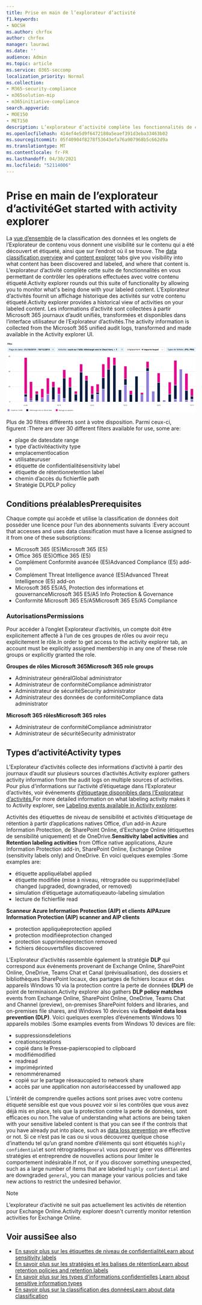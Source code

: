 ```yaml
---
title: Prise en main de l’explorateur d’activité
f1.keywords:
- NOCSH
ms.author: chrfox
author: chrfox
manager: laurawi
ms.date: ''
audience: Admin
ms.topic: article
ms.service: O365-seccomp
localization_priority: Normal
ms.collection:
- M365-security-compliance
- m365solution-mip
- m365initiative-compliance
search.appverid:
- MOE150
- MET150
description: L’explorateur d’activité complète les fonctionnalités de classification des données en vous permettant de voir et de filtrer les actions que les utilisateurs effectuent sur votre contenu étiqueté.
ms.openlocfilehash: 414ef4e5d9f6472180a5eaef391d3eba33463b02
ms.sourcegitcommit: 05f40904f8278f53643efa76a907968b5c662d9a
ms.translationtype: MT
ms.contentlocale: fr-FR
ms.lasthandoff: 04/30/2021
ms.locfileid: "52114006"
---
```

# <a name="get-started-with-activity-explorer"></a><span data-ttu-id="f9afe-103">Prise en main de l’explorateur d’activité</span><span class="sxs-lookup"><span data-stu-id="f9afe-103">Get started with activity explorer</span></span>

<span data-ttu-id="f9afe-104">La [vue d’ensemble](data-classification-overview.md) de la classification des données et les onglets de l’Explorateur de contenu vous donnent une visibilité sur le contenu qui a été découvert et étiqueté, ainsi que sur l’endroit où il se trouve. [](data-classification-content-explorer.md)</span><span class="sxs-lookup"><span data-stu-id="f9afe-104">The [data classification overview](data-classification-overview.md) and [content explorer](data-classification-content-explorer.md) tabs give you visibility into what content has been discovered and labeled, and where that content is.</span></span> <span data-ttu-id="f9afe-105">L’explorateur d’activité complète cette suite de fonctionnalités en vous permettant de contrôler les opérations effectuées avec votre contenu étiqueté.</span><span class="sxs-lookup"><span data-stu-id="f9afe-105">Activity explorer rounds out this suite of functionality by allowing you to monitor what's being done with your labeled content.</span></span> <span data-ttu-id="f9afe-106">L’Explorateur d’activités fournit un affichage historique des activités sur votre contenu étiqueté.</span><span class="sxs-lookup"><span data-stu-id="f9afe-106">Activity explorer provides a historical view of activities on your labeled content.</span></span> <span data-ttu-id="f9afe-107">Les informations d’activité sont collectées à partir Microsoft 365 journaux d’audit unifiés, transformées et disponibles dans l’interface utilisateur de l’Explorateur d’activités.</span><span class="sxs-lookup"><span data-stu-id="f9afe-107">The activity information is collected from the Microsoft 365 unified audit logs, transformed and made available in the Activity explorer UI.</span></span> 

![emplacement réservé pour la capture d’écran aperçu de l’explorateur d’activité](../media/data-classification-activity-explorer-1.png)

<span data-ttu-id="f9afe-109">Plus de 30 filtres différents sont à votre disposition. Parmi ceux-ci, figurent :</span><span class="sxs-lookup"><span data-stu-id="f9afe-109">There are over 30 different filters available for use, some are:</span></span>

- <span data-ttu-id="f9afe-110">plage de dates</span><span class="sxs-lookup"><span data-stu-id="f9afe-110">date range</span></span>
- <span data-ttu-id="f9afe-111">type d’activité</span><span class="sxs-lookup"><span data-stu-id="f9afe-111">activity type</span></span>
- <span data-ttu-id="f9afe-112">emplacement</span><span class="sxs-lookup"><span data-stu-id="f9afe-112">location</span></span>
- <span data-ttu-id="f9afe-113">utilisateur</span><span class="sxs-lookup"><span data-stu-id="f9afe-113">user</span></span>
- <span data-ttu-id="f9afe-114">étiquette de confidentialité</span><span class="sxs-lookup"><span data-stu-id="f9afe-114">sensitivity label</span></span>
- <span data-ttu-id="f9afe-115">étiquette de rétention</span><span class="sxs-lookup"><span data-stu-id="f9afe-115">retention label</span></span>
- <span data-ttu-id="f9afe-116">chemin d’accès du fichier</span><span class="sxs-lookup"><span data-stu-id="f9afe-116">file path</span></span>
- <span data-ttu-id="f9afe-117">Stratégie DLP</span><span class="sxs-lookup"><span data-stu-id="f9afe-117">DLP policy</span></span>



## <a name="prerequisites"></a><span data-ttu-id="f9afe-118">Conditions préalables</span><span class="sxs-lookup"><span data-stu-id="f9afe-118">Prerequisites</span></span>

<span data-ttu-id="f9afe-119">Chaque compte qui accède et utilise la classification de données doit posséder une licence pour l’un des abonnements suivants :</span><span class="sxs-lookup"><span data-stu-id="f9afe-119">Every account that accesses and uses data classification must have a license assigned to it from one of these subscriptions:</span></span>

- <span data-ttu-id="f9afe-120">Microsoft 365 (E5)</span><span class="sxs-lookup"><span data-stu-id="f9afe-120">Microsoft 365 (E5)</span></span>
- <span data-ttu-id="f9afe-121">Office 365 (E5)</span><span class="sxs-lookup"><span data-stu-id="f9afe-121">Office 365 (E5)</span></span>
- <span data-ttu-id="f9afe-122">Complément Conformité avancée (E5)</span><span class="sxs-lookup"><span data-stu-id="f9afe-122">Advanced Compliance (E5) add-on</span></span>
- <span data-ttu-id="f9afe-123">Complément Threat Intelligence avancé (E5)</span><span class="sxs-lookup"><span data-stu-id="f9afe-123">Advanced Threat Intelligence (E5) add-on</span></span>
- <span data-ttu-id="f9afe-124">Microsoft 365 E5/A5, Protection des informations et gouvernance</span><span class="sxs-lookup"><span data-stu-id="f9afe-124">Microsoft 365 E5/A5 Info Protection & Governance</span></span>
- <span data-ttu-id="f9afe-125">Conformité Microsoft 365 E5/A5</span><span class="sxs-lookup"><span data-stu-id="f9afe-125">Microsoft 365 E5/A5 Compliance</span></span>

### <a name="permissions"></a><span data-ttu-id="f9afe-126">Autorisations</span><span class="sxs-lookup"><span data-stu-id="f9afe-126">Permissions</span></span>

 <span data-ttu-id="f9afe-127">Pour accéder à l’onglet Explorateur d’activités, un compte doit être explicitement affecté à l’un de ces groupes de rôles ou avoir reçu explicitement le rôle.</span><span class="sxs-lookup"><span data-stu-id="f9afe-127">In order to get access to the activity explorer tab, an account must be explicitly assigned membership in any one of these role groups or explicitly granted the role.</span></span>

<!--
> [!IMPORTANT]
> Access to Activity explorer via the Security reader or Device Management role groups or other has been removed-->

<span data-ttu-id="f9afe-128">**Groupes de rôles Microsoft 365**</span><span class="sxs-lookup"><span data-stu-id="f9afe-128">**Microsoft 365 role groups**</span></span>

- <span data-ttu-id="f9afe-129">Administrateur général</span><span class="sxs-lookup"><span data-stu-id="f9afe-129">Global administrator</span></span>
- <span data-ttu-id="f9afe-130">Administrateur de conformité</span><span class="sxs-lookup"><span data-stu-id="f9afe-130">Compliance administrator</span></span>
- <span data-ttu-id="f9afe-131">Administrateur de sécurité</span><span class="sxs-lookup"><span data-stu-id="f9afe-131">Security administrator</span></span>
- <span data-ttu-id="f9afe-132">Administrateur des données de conformité</span><span class="sxs-lookup"><span data-stu-id="f9afe-132">Compliance data administrator</span></span>

<span data-ttu-id="f9afe-133">**Microsoft 365 rôles**</span><span class="sxs-lookup"><span data-stu-id="f9afe-133">**Microsoft 365 roles**</span></span>

- <span data-ttu-id="f9afe-134">Administrateur de conformité</span><span class="sxs-lookup"><span data-stu-id="f9afe-134">Compliance administrator</span></span>
- <span data-ttu-id="f9afe-135">Administrateur de sécurité</span><span class="sxs-lookup"><span data-stu-id="f9afe-135">Security administrator</span></span>

## <a name="activity-types"></a><span data-ttu-id="f9afe-136">Types d’activité</span><span class="sxs-lookup"><span data-stu-id="f9afe-136">Activity types</span></span>

<span data-ttu-id="f9afe-137">L’Explorateur d’activités collecte des informations d’activité à partir des journaux d’audit sur plusieurs sources d’activités.</span><span class="sxs-lookup"><span data-stu-id="f9afe-137">Activity explorer gathers activity information from the audit logs on multiple sources of activities.</span></span> <span data-ttu-id="f9afe-138">Pour plus d’informations sur l’activité d’étiquetage dans l’Explorateur d’activités, voir événements [d’étiquetage disponibles dans l’Explorateur d’activités.](data-classification-activity-explorer-available-events.md)</span><span class="sxs-lookup"><span data-stu-id="f9afe-138">For more detailed information on what labeling activity makes it to Activity explorer, see [Labeling events available in Activity explorer](data-classification-activity-explorer-available-events.md).</span></span>

<span data-ttu-id="f9afe-139"> Activités des étiquettes  de niveau de sensibilité et activités d’étiquetage de rétention à partir d’applications natives Office, d’un add-in Azure Information Protection, de SharePoint Online, d’Exchange Online (étiquettes de sensibilité uniquement) et de OneDrive.</span><span class="sxs-lookup"><span data-stu-id="f9afe-139">**Sensitivity label activities** and **Retention labeling activities** from Office native applications, Azure Information Protection add-in, SharePoint Online, Exchange Online (sensitivity labels only) and OneDrive.</span></span> <span data-ttu-id="f9afe-140">En voici quelques exemples :</span><span class="sxs-lookup"><span data-stu-id="f9afe-140">Some examples are:</span></span>

- <span data-ttu-id="f9afe-141">étiquette appliqué</span><span class="sxs-lookup"><span data-stu-id="f9afe-141">label applied</span></span>
- <span data-ttu-id="f9afe-142">étiquette modifiée (mise à niveau, rétrogradée ou supprimée)</span><span class="sxs-lookup"><span data-stu-id="f9afe-142">label changed (upgraded, downgraded, or removed)</span></span>
- <span data-ttu-id="f9afe-143">simulation d’étiquetage automatique</span><span class="sxs-lookup"><span data-stu-id="f9afe-143">auto-labeling simulation</span></span>
- <span data-ttu-id="f9afe-144">lecture de fichier</span><span class="sxs-lookup"><span data-stu-id="f9afe-144">file read</span></span> 

<span data-ttu-id="f9afe-145">**Scanneur Azure Information Protection (AIP) et clients AIP**</span><span class="sxs-lookup"><span data-stu-id="f9afe-145">**Azure Information Protection (AIP) scanner and AIP clients**</span></span>

- <span data-ttu-id="f9afe-146">protection appliquée</span><span class="sxs-lookup"><span data-stu-id="f9afe-146">protection applied</span></span>
- <span data-ttu-id="f9afe-147">protection modifiée</span><span class="sxs-lookup"><span data-stu-id="f9afe-147">protection changed</span></span>
- <span data-ttu-id="f9afe-148">protection supprimée</span><span class="sxs-lookup"><span data-stu-id="f9afe-148">protection removed</span></span>
- <span data-ttu-id="f9afe-149">fichiers découverts</span><span class="sxs-lookup"><span data-stu-id="f9afe-149">files discovered</span></span> 

<span data-ttu-id="f9afe-150">L’Explorateur d’activités rassemble également la stratégie **DLP** qui correspond aux événements provenant de Exchange Online, SharePoint Online, OneDrive, Teams Chat et Canal (prévisualisation), des dossiers et bibliothèques SharePoint locaux, des partages de fichiers locaux et des appareils Windows 10 via la protection contre la perte de données **(DLP)** de point de terminaison.</span><span class="sxs-lookup"><span data-stu-id="f9afe-150">Activity explorer also gathers **DLP policy matches** events from Exchange Online, SharePoint Online, OneDrive, Teams Chat and Channel (preview), on-premises SharePoint folders and libraries, and on-premises file shares, and Windows 10 devices via **Endpoint data loss prevention (DLP)**.</span></span> <span data-ttu-id="f9afe-151">Voici quelques exemples d’événements Windows 10 appareils mobiles :</span><span class="sxs-lookup"><span data-stu-id="f9afe-151">Some examples events from Windows 10 devices are file:</span></span>

- <span data-ttu-id="f9afe-152">suppressions</span><span class="sxs-lookup"><span data-stu-id="f9afe-152">deletions</span></span>
- <span data-ttu-id="f9afe-153">creations</span><span class="sxs-lookup"><span data-stu-id="f9afe-153">creations</span></span>
- <span data-ttu-id="f9afe-154">copié dans le Presse-papiers</span><span class="sxs-lookup"><span data-stu-id="f9afe-154">copied to clipboard</span></span>
- <span data-ttu-id="f9afe-155">modifié</span><span class="sxs-lookup"><span data-stu-id="f9afe-155">modified</span></span>
- <span data-ttu-id="f9afe-156">read</span><span class="sxs-lookup"><span data-stu-id="f9afe-156">read</span></span>
- <span data-ttu-id="f9afe-157">imprimé</span><span class="sxs-lookup"><span data-stu-id="f9afe-157">printed</span></span>
- <span data-ttu-id="f9afe-158">renommé</span><span class="sxs-lookup"><span data-stu-id="f9afe-158">renamed</span></span>
- <span data-ttu-id="f9afe-159">copié sur le partage réseau</span><span class="sxs-lookup"><span data-stu-id="f9afe-159">copied to network share</span></span>
- <span data-ttu-id="f9afe-160">accès par une application non autorisé</span><span class="sxs-lookup"><span data-stu-id="f9afe-160">accessed by unallowed app</span></span> 

<span data-ttu-id="f9afe-161">L’intérêt de comprendre quelles actions sont prises avec votre contenu étiqueté sensible est que vous [](dlp-learn-about-dlp.md) pouvez voir si les contrôles que vous avez déjà mis en place, tels que la protection contre la perte de données, sont efficaces ou non.</span><span class="sxs-lookup"><span data-stu-id="f9afe-161">The value of understanding what actions are being taken with your sensitive labeled content is that you can see if the controls that you have already put into place, such as [data loss prevention](dlp-learn-about-dlp.md) are effective or not.</span></span> <span data-ttu-id="f9afe-162">Si ce n’est pas le cas ou si vous découvrez quelque chose d’inattendu tel qu’un grand nombre d’éléments qui sont étiquetés `highly confidential`et sont rétrogradés`general` vous pouvez gérer vos différentes stratégies et entreprendre de nouvelles actions pour limiter le comportement indésirable.</span><span class="sxs-lookup"><span data-stu-id="f9afe-162">If not, or if you discover something unexpected, such as a large number of items that are labeled `highly confidential` and are downgraded `general`, you can manage your various policies and take new actions to restrict the undesired behavior.</span></span>

> [!NOTE]
> <span data-ttu-id="f9afe-163">L’explorateur d’activité ne suit pas actuellement les activités de rétention pour Exchange Online.</span><span class="sxs-lookup"><span data-stu-id="f9afe-163">Activity explorer doesn't currently monitor retention activities for Exchange Online.</span></span>

## <a name="see-also"></a><span data-ttu-id="f9afe-164">Voir aussi</span><span class="sxs-lookup"><span data-stu-id="f9afe-164">See also</span></span>

- [<span data-ttu-id="f9afe-165">En savoir plus sur les étiquettes de niveau de confidentialité</span><span class="sxs-lookup"><span data-stu-id="f9afe-165">Learn about sensitivity labels</span></span>](sensitivity-labels.md)
- [<span data-ttu-id="f9afe-166">En savoir plus sur les stratégies et les balises de rétention</span><span class="sxs-lookup"><span data-stu-id="f9afe-166">Learn about retention policies and retention labels</span></span>](retention.md)
- <span data-ttu-id="f9afe-167">[En savoir plus sur les types d’informations confidentielles](sensitive-information-type-learn-about.md).</span><span class="sxs-lookup"><span data-stu-id="f9afe-167">[Learn about sensitive information types](sensitive-information-type-learn-about.md)</span></span>
- [<span data-ttu-id="f9afe-168">En savoir plus sur la classification des données</span><span class="sxs-lookup"><span data-stu-id="f9afe-168">Learn about data classification</span></span>](data-classification-overview.md)
